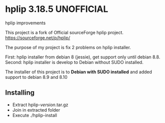 # hplip 3.18.5 UNOFFICIAL

hplip improvements

This project is a fork of Official sourceForge hplip project. https://sourceforge.net/p/hplip/

The purpose of my project is fix 2 problems on hplip installer.

First: hplip installer from debian 8 (jessie), get support only until debian 8.8.
Second: hplip installer is develop to Debian without SUDO installed.

The installer of this project is to **Debian with SUDO installed** and added support to debian 8.9 and 8.10

## Installing

- Extract hplip-*version*.tar.gz
- Join in extracted folder
- Execute ./hplip-install
